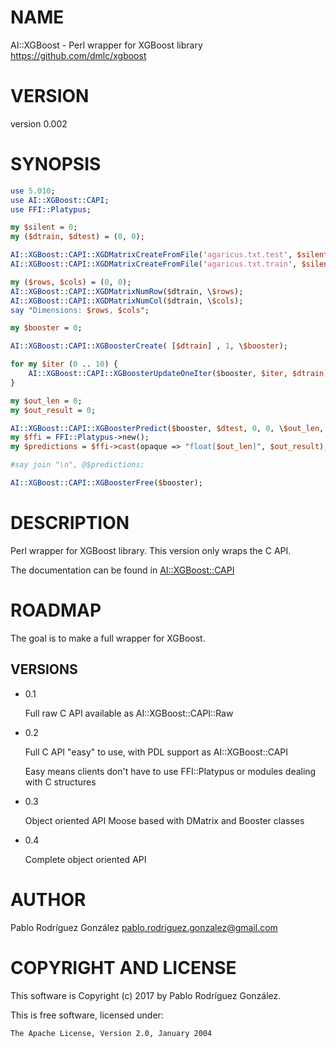 # NAME

AI::XGBoost - Perl wrapper for XGBoost library https://github.com/dmlc/xgboost

# VERSION

version 0.002

# SYNOPSIS

```perl
use 5.010;
use AI::XGBoost::CAPI;
use FFI::Platypus;

my $silent = 0;
my ($dtrain, $dtest) = (0, 0);

AI::XGBoost::CAPI::XGDMatrixCreateFromFile('agaricus.txt.test', $silent, \$dtest);
AI::XGBoost::CAPI::XGDMatrixCreateFromFile('agaricus.txt.train', $silent, \$dtrain);

my ($rows, $cols) = (0, 0);
AI::XGBoost::CAPI::XGDMatrixNumRow($dtrain, \$rows);
AI::XGBoost::CAPI::XGDMatrixNumCol($dtrain, \$cols);
say "Dimensions: $rows, $cols";

my $booster = 0;

AI::XGBoost::CAPI::XGBoosterCreate( [$dtrain] , 1, \$booster);

for my $iter (0 .. 10) {
    AI::XGBoost::CAPI::XGBoosterUpdateOneIter($booster, $iter, $dtrain);
}

my $out_len = 0;
my $out_result = 0;

AI::XGBoost::CAPI::XGBoosterPredict($booster, $dtest, 0, 0, \$out_len, \$out_result);
my $ffi = FFI::Platypus->new();
my $predictions = $ffi->cast(opaque => "float[$out_len]", $out_result);

#say join "\n", @$predictions;

AI::XGBoost::CAPI::XGBoosterFree($booster);
```

# DESCRIPTION

Perl wrapper for XGBoost library. This version only wraps the C API.

The documentation can be found in [AI::XGBoost::CAPI](https://metacpan.org/pod/AI::XGBoost::CAPI)

# ROADMAP

The goal is to make a full wrapper for XGBoost.

## VERSIONS

- 0.1 

    Full raw C API available as AI::XGBoost::CAPI::Raw

- 0.2 

    Full C API "easy" to use, with PDL support as AI::XGBoost::CAPI

    Easy means clients don't have to use FFI::Platypus or modules dealing
    with C structures

- 0.3

    Object oriented API Moose based with DMatrix and Booster classes

- 0.4

    Complete object oriented API

# AUTHOR

Pablo Rodríguez González <pablo.rodriguez.gonzalez@gmail.com>

# COPYRIGHT AND LICENSE

This software is Copyright (c) 2017 by Pablo Rodríguez González.

This is free software, licensed under:

```
The Apache License, Version 2.0, January 2004
```
